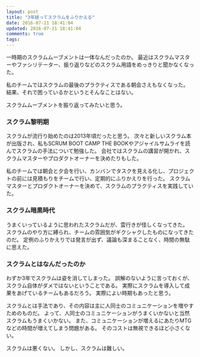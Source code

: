 ```yaml
---
layout: post
title: "3年経ってスクラムをふりかえる"
date: 2016-07-21 18:41:04
updated: 2016-07-21 18:41:04
comments: true
tags: 
---
```


一時期のスクラムムーブメントは一体なんだったのか。
最近はスクラムマスターやファシリテーター、振り返りなどのスクラム用語をめっきりと聞かなくなった。

私のチームではスクラムの最後のプラクティスである朝会さえもなくなった。
結果、それで困っているかというとそんなことはない。

スクラムムーブメントを振り返ってみたいと思う。

### スクラム黎明期

スクラムが流行り始めたのは2013年頃だったと思う。
次々と新しいスクラム本が出版され、私もSCRUM BOOT CAMP THE BOOKやアジャイルサムライを読んでスクラムの手法について勉強した。
会社ではスクラムの講習が開かれ、スクラムマスターやプロダクトオーナーを決めたりもした。

私のチームでは朝会と夕会を行い、カンバンでタスクを見える化し、プロジェクトの前には見積もりをチームで行い、定期的にふりかえりを行った。
スクラムマスターとプロダクトオーナーを決めて、スクラムのプラクティスを実践していた。

### スクラム暗黒時代

うまくいっているように思われたスクラムだが、雲行きが怪しくなってきた。
スクラムのやり方に縛られ、チームの雰囲気がギクシャクしたものになってきたのだ。
定例のふりかえりでは発言が出ず、議論も深まることなく、時間の無駄に思えた。

### スクラムとはなんだったのか

わずか3年でスクラムは姿を消してしまった。
誤解のないように言っておくが、スクラム自体がダメではないということである。
実際にスクラムを導入して成果をあげているチームもあるだろう。
実際によい時期もあったと思う。

スクラムとは手法であり、その内容は主に人同士のコミュニケーションを増やすためのものだ。
よって、人同士のコミュニケーションがうまくいかないと当然スクラムもうまくいかない。
また、コミュニケーションが増えるにあたりMTGなどの時間が増えてしまう問題がある。
そのコストは無視できるほど小さくない。

スクラムは悪くない。
しかし、スクラムは難しい。
